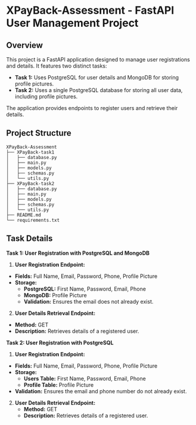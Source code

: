 # XPayBack-Assessment - FastAPI User Management Project

## Overview

This project is a FastAPI application designed to manage user registrations and details. It features two distinct tasks:

- **Task 1:** Uses PostgreSQL for user details and MongoDB for storing profile pictures.
- **Task 2:** Uses a single PostgreSQL database for storing all user data, including profile pictures.

The application provides endpoints to register users and retrieve their details.

## Project Structure

```plaintext
XPayBack-Assessment
├── XPayBack-task1
│   ├── database.py
│   ├── main.py
│   ├── models.py
│   ├── schemas.py
│   └── utils.py
├── XPayBack-task2
│   ├── database.py
│   ├── main.py
│   ├── models.py
│   ├── schemas.py
│   └── utils.py
├── README.md
└── requirements.txt
```
  

## Task Details

**Task 1: User Registration with PostgreSQL and MongoDB**
1. **User Registration Endpoint:**

- **Fields:** Full Name, Email, Password, Phone, Profile Picture
- **Storage:**
  - **PostgreSQL:** First Name, Password, Email, Phone
  - **MongoDB:** Profile Picture
  - **Validation:** Ensures the email does not already exist.

2. **User Details Retrieval Endpoint:**

  - **Method:** GET
  - **Description:** Retrieves details of a registered user.

**Task 2: User Registration with PostgreSQL**
1. **User Registration Endpoint:**
  - **Fields:** Full Name, Email, Password, Phone, Profile Picture
  - **Storage:**
    - **Users Table:** First Name, Password, Email, Phone
    - **Profile Table:** Profile Picture
  - **Validation:** Ensures the email and phone number do not already exist.   

2. **User Details Retrieval Endpoint:**
   - **Method:** GET
   - **Description:** Retrieves details of a registered user.
